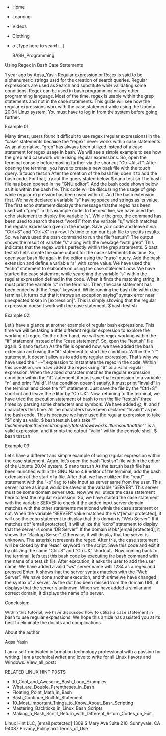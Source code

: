 





















































* Home
* Learning
* Videos
* Clothing
*
  o [Type here to search...]


   BASH_Programming


Using Regex in Bash Case Statements

1 year ago
by Aqsa_Yasin
Regular expression or Regex is said to be alphanumeric strings used for the
creation of search queries. Regular expressions are used as Search and
substitute while validating some conditions. Regex can be used in bash
programming or any other programming language. Most of the time, regex is
usable within the grep statements and not in the case statements. This guide
will see how the regular expressions work with the case statement while using
the Ubuntu 20.04 Linux system. You must have to log in from the system before
going further.

Example 01:

Many times, users found it difficult to use regex (regular expressions) in the
“case” statements because the “regex” never works within case statements. As an
alternative, “grep” has always been utilized instead of a case statement for
regex usage in bash. We will see a simple example to see how the grep and
casework while using regular expressions. So, open the terminal console before
moving further via the shortcut “Ctrl+Alt+T”. After opening the terminal, you
have to create a new bash file with the touch query.
$ touch test.sh
After the creation of the bash file, open it to add the bash code. For that,
try out the query stated below.
$ nano test.sh
The bash file has been opened in the “GNU editor”. Add the bash code shown
below as it is within the bash file. This code will be discussing the usage of
grep while regular expression has been used within it. Add the bash extension
first. We have declared a variable “s” having space and strings as its value.
The first echo statement displays the message that the regex has been used with
“grep” in this example code. In the next line, we have used the echo statement
to display the variable “s”. While the grep, the command has been used to
search the text “word1” from the variable “s,” which matches the regular
expression given in the image. Save your code and leave it via “Ctrl+S” and
“Ctrl+X” in a row.
It’s time to run our bash file to see its results. So, we have used the bash
command to run the file “test.sh”. The output shows the result of variable “s”
along with the message “with grep”. This indicates that the regex works
perfectly within the grep statements.
$ bast test.sh
Let’s create the same output for the case statements this time. So, open your
bash file again in the editor using the “nano” query. Add the bash extension
and define a variable “s” with some value. We have used the “echo” statement to
elaborate on using the case statement now. We have started the case statement
while searching the variable “s” within the regular expression defined in the
code. When it finds the matching string, it must print the variable “s” in the
terminal. Then, the case statement has been ended with the “esac” keyword.
While running the bash file within the terminal, it turns out that it throws an
exception saying” syntax error near unexpected token in [expression]”. This is
simply showing that the regular expression doesn’t work with the case
statement.
$ bash test.sh

Example 02:

Let’s have a glance at another example of regular bash expressions. This time
we will be taking a little different regular expression to explore the working
of regex. On the other hand, we will see regex working within the “if”
statement instead of the “case statement”. So, open the “test.sh” file again.
$ nano test.sh
As the file is opened now, we have added the bash extension and using the “if”
statement to start the condition. Within the “if” statement, it doesn’t allow
us to add any regular expression. That’s why we have used the “=~” expression
to instantiate the regex in the code. Within this condition, we have added the
regex using “$” as a valid regular expression. When the added character matches
the regular expression condition within the “if” statement, it must save that
expression to a variable “n” and print “Valid”. If the condition doesn’t
satisfy, It must print “Invalid” in the terminal and close the “if” statement.
Just save the file by the “Ctrl+S” shortcut and leave the editor by “Ctrl+X”.
Now, returning to the terminal, we have tried the execution statement of bash
to run the file “test.sh” three times by parsing some characters and symbols.
We have added @, #, and f characters this time. All the characters have been
declared “Invalid” as per the bash code. This is because we have used the
regular expression to take “$” only as valid.
$ bash test.sh
Let’s take “$” this time within the execution query to test how it works. It
turns out that the “$” is a valid expression, and it prints the output “Valid”
within the console shell.
$  bash test.sh

Example 03:

Let’s have a different and simple example of using regular expression within
the case statement. Again, let’s open the bash “test.sh” file within the editor
of the Ubuntu 20.04 system.
$ nano test.sh
As the test.sh bash file has been launched within the GNU Nano 4.8 editor of
the terminal, add the bash extension at the start of a file. After that, we
have utilized the “read” statement with the “-p” flag to take input as server
name from the user. This server name as input would be saved in the variable
“SERVER”. This server must be some domain server URL. Now we will utilize the
case statement here to test the regular expression. So, we have started the
case statement with the variable SERVER to check if the added input server
domain matches with the other statements mentioned within the case statement or
not. When the variable “SERVER” value matched the ws*[email protected], it will
use the echo statement to display that this domain is “Web Server”. If it
matches db*[email protected], it will utilize the “echo” statement to display
that the server is some “DB Server”. If the domain is bk*[email protected], it
shows the “Backup Server”. Otherwise, it will display that the server is
unknown. The asterisk represents the regex. After this, the case statement will
be closed by the “esac” keyword in the script. Save this code and exit it by
utilizing the same “Ctrl+S” and “Ctrl+X” shortcuts.
Now coming back to the terminal, let’s test this bash code by executing the
bash command with the name of a test.sh file. After execution, it asks the user
to add the user name. We have added a valid “ws” server name with 1234 as a
regex and pressed Enter. It shows that the server syntax matches with the “Web
Server”.
We have done another execution, and this time we have changed the syntax of a
server. As the dot has been missed from the domain URL, it displays that the
server is unknown.
When we have added a similar and correct domain, it displays the name of a
server.

Conclusion:

Within this tutorial, we have discussed how to utilize a case statement in bash
to use regular expressions. We hope this article has assisted you at its best
to eliminate the doubts and complications.


About the author


Aqsa Yasin

I am a self-motivated information technology professional with a passion for
writing. I am a technical writer and love to write for all Linux flavors and
Windows.
View_all_posts

RELATED LINUX HINT POSTS


* 10_Cool_and_Awesome_Bash_Loop_Examples
* What_are_Double_Parentheses_in_Bash
* Floating_Point_Math_in_Bash
* Bash_Continue_Built-In_Statement
* 10_Most_Important_Things_to_Know_About_Bash_Scripting
* Mastering_Backticks_in_Linux_Bash_Scripts
* Making_a_Bash_Script_Return_with_Different_Return_Codes_on_Exit

Linux Hint LLC, [email protected]
1309 S Mary Ave Suite 210, Sunnyvale, CA 94087
 Privacy_Policy and Terms_of_Use
